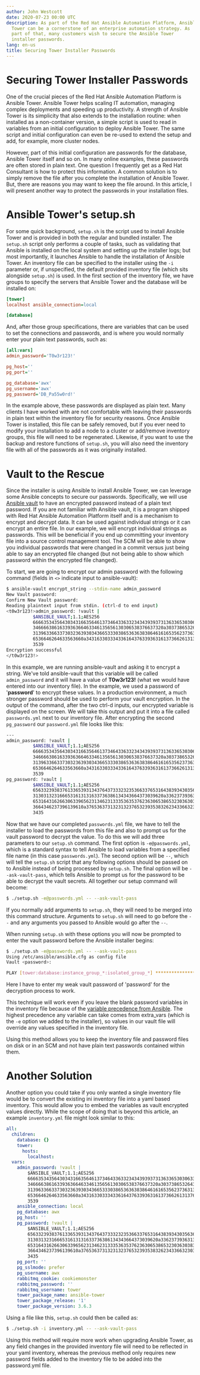 ```yaml
---
author: John Westcott
date: 2020-07-23 00:00 UTC
description: As part of the Red Hat Ansible Automation Platform, Ansible
  Tower can be a cornerstone of an enterprise automation strategy. As
  part of that, many customers wish to secure the Ansible Tower
  installer passwords.
lang: en-us
title: Securing Tower Installer Passwords
---
```


# Securing Tower Installer Passwords

One of the crucial pieces of the Red Hat Ansible Automation Platform is
Ansible Tower. Ansible Tower helps scaling IT automation, managing
complex deployments and speeding up productivity. A strength of Ansible
Tower is its simplicity that also extends to the installation routine:
when installed as a non-container version, a simple script is used to
read in variables from an initial configuration to deploy Ansible Tower.
The same script and initial configuration can even be re-used to extend
the setup and add, for example, more cluster nodes.

However, part of this initial configuration are passwords for the
database, Ansible Tower itself and so on. In many online examples, these
passwords are often stored in plain text. One question I frequently get
as a Red Hat Consultant is how to protect this information. A common
solution is to simply remove the file after you complete the
installation of Ansible Tower. But, there are reasons you may want to
keep the file around. In this article, I will present another way to
protect the passwords in your installation files.

# Ansible Tower's setup.sh

For some quick background, `setup.sh` is the script used to install
Ansible Tower and is provided in both the regular and bundled installer.
The `setup.sh` script only performs a couple of tasks, such as validating
that Ansible is installed on the local system and setting up the
installer logs; but most importantly, it launches Ansible to handle the
installation of Ansible Tower. An inventory file can be specified to the
installer using the `-i` parameter or, if unspecified, the default
provided inventory file (which sits alongside `setup.sh`) is used. In the
first section of the inventory file, we have groups to specify the
servers that Ansible Tower and the database will be installed on:

```ini
[tower]
localhost ansible_connection=local

[database]
```

And, after those group specifications, there are variables that can be
used to set the connections and passwords, and is where you would
normally enter your plain text passwords, such as:

```ini
[all:vars]
admin_password='T0w3r123!'

pg_host=''
pg_port=''

pg_database='awx'
pg_username='awx'
pg_password='DB_Pa55w0rd!'
```

In the example above, these passwords are displayed as plain text. Many
clients I have worked with are not comfortable with leaving their
passwords in plain text within the inventory file for security reasons.
Once Ansible Tower is installed, this file can be safely removed, but if
you ever need to modify your installation to add a node to a cluster or
add/remove inventory groups, this file will need to be regenerated.
Likewise, if you want to use the backup and restore functions of
`setup.sh`, you will also need the inventory file with all of the
passwords as it was originally installed.

# Vault to the Rescue

Since the installer is using Ansible to install Ansible Tower, we can
leverage some Ansible concepts to secure our passwords. Specifically, we
will use [Ansible vault](https://docs.ansible.com/ansible/latest/user_guide/vault.html) to
have an encrypted password instead of a plain text password. If you are
not familiar with Ansible vault, it is a program shipped with Red Hat
Ansible Automation Platform itself and is a mechanism to encrypt and
decrypt data. It can be used against individual strings or it can
encrypt an entire file. In our example, we will encrypt individual
strings as passwords. This will be beneficial if you end up committing
your inventory file into a source control management tool. The SCM will
be able to show you individual passwords that were changed in a commit
versus just being able to say an encrypted file changed (but not being
able to show which password within the encrypted file changed).

To start, we are going to encrypt our admin password with the following
command (fields in `<>` indicate input to ansible-vault):

```bash
$ ansible-vault encrypt_string --stdin-name admin_password
New Vault password:
Confirm New Vault password:
Reading plaintext input from stdin. (ctrl-d to end input)
<t0w3r123!>admin_password: !vault |
          $ANSIBLE_VAULT;1.1;AES256
          66663534356430343166356461373464336332343439393731363365303063353032373564623537
          3466663861633936366463346135656130306538376637320a303738653264333737343463613366
          31396336633730323639303436653330386536363838646161653562373631323766346431663461
          6536646264633563660a343163303334336164376339363161373662613137633436393263376631
          3539
Encryption successful
</t0w3r123!>
```

In this example, we are running ansible-vault and asking it to encrypt a
string. We've told ansible-vault that this variable will be called
`admin_password` and it will have a value of **T0w3r123!** (what we would
have entered into our inventory file). In the example, we used a
password of '**password**' to encrypt these values. In a production
environment, a much stronger password should be used to perform your
vault encryption. In the output of the command, after the two ctrl-d
inputs, our encrypted variable is displayed on the screen. We will take
this output and put it into a file called `passwords.yml` next to our
inventory file. After encrypting the second `pg_password` our `password.yml`
file looks like this:

```bash
---
admin_password: !vault |
          $ANSIBLE_VAULT;1.1;AES256
          66663534356430343166356461373464336332343439393731363365303063353032373564623537
          3466663861633936366463346135656130306538376637320a303738653264333737343463613366
          31396336633730323639303436653330386536363838646161653562373631323766346431663461
          6536646264633563660a343163303334336164376339363161373662613137633436393263376631
          3539
pg_password: !vault |
          $ANSIBLE_VAULT;1.1;AES256
          65633239383761336539313437643733323235366337653164383934303563643464626562633865
          3130313231666531613131633736386134343664373039620a336237393631333532373066343135
          65316431626630633965623134623133353635376236306538653230363038333661623236376330
          3664346237396139610a376536373132313237653239353832623433663230393464343331356561
          3435
```

Now that we have our completed `passwords.yml` file, we have to tell the
installer to load the passwords from this file and also to prompt us for
the vault password to decrypt the value. To do this we will add three
parameters to our `setup.sh` command. The first option is
`-e@passwords.yml`, which is a
standard syntax to tell Ansible to load variables from a specified file
name (in this case `passwords.yml`). The second option will be `--`, which will tell the
`setup.sh` script that any following options should be passed on to
Ansible instead of being processed by `setup.sh`.
The final option will be `--ask-vault-pass`, which tells Ansible to prompt us for the
password to be able to decrypt the vault secrets.
All together our setup command will become:

```bash
$ ./setup.sh -e@passwords.yml -- --ask-vault-pass
```

If you normally add arguments to `setup.sh`, they will need to be merged
into this command structure. Arguments to `setup.sh` will need to go
before the `--` and any arguments you passed to Ansible would go after the `--`. 

When running `setup.sh` with these options you will now be prompted to
enter the vault password before the Ansible installer begins:

```bash
$ ./setup.sh -e@passwords.yml -- --ask-vault-pass
Using /etc/ansible/ansible.cfg as config file
Vault <password>:

PLAY [tower:database:instance_group_*:isolated_group_*] ******************************************************************************************
```

Here I have to enter my weak vault password of 'password' for the
decryption process to work. 

This technique will work even if you leave the blank password variables
in the inventory file because of the
[variable precedence from Ansible](https://docs.ansible.com/ansible/latest/user_guide/playbooks_variables.html#variable-precedence-where-should-i-put-a-variable).
The highest precedence any variable can take comes from extra_vars
(which is the `-e` option we added to the installer), so values in
our vault file will override any values specified in the inventory file.

Using this method allows you to keep the inventory file and password
files on disk or in an SCM and not have plain text passwords contained
within them.

# Another Solution

Another option you could take if you only wanted a single inventory file
would be to convert the existing ini inventory file into a yaml based
inventory. This would allow you to embed the variables as vault
encrypted values directly. While the scope of doing that is beyond this
article, an example `inventory.yml` file might look similar to this:

```yaml
all:
  children:
    database: {}
    tower:
      hosts:
        localhost:
  vars:
    admin_password: !vault |
        $ANSIBLE_VAULT;1.1;AES256
        66663534356430343166356461373464336332343439393731363365303063353032373564623537
        3466663861633936366463346135656130306538376637320a303738653264333737343463613366
        31396336633730323639303436653330386536363838646161653562373631323766346431663461
        6536646264633563660a343163303334336164376339363161373662613137633436393263376631
        3539
    ansible_connection: local
    pg_database: awx
    pg_host: ''
    pg_password: !vault |
        $ANSIBLE_VAULT;1.1;AES256
        65633239383761336539313437643733323235366337653164383934303563643464626562633865
        3130313231666531613131633736386134343664373039620a336237393631333532373066343135
        65316431626630633965623134623133353635376236306538653230363038333661623236376330
        3664346237396139610a376536373132313237653239353832623433663230393464343331356561
        3435
    pg_port: ''
    pg_sslmode: prefer
    pg_username: awx
    rabbitmq_cookie: cookiemonster
    rabbitmq_password: ''
    rabbitmq_username: tower
    tower_package_name: ansible-tower
    tower_package_release: '1'
    tower_package_version: 3.6.3
```

Using a file like this, `setup.sh` could then be called as:

```bash
$ ./setup.sh -i inventory.yml -- --ask-vault-pass
```

Using this method will require more work when upgrading Ansible Tower,
as any field changes in the provided inventory file will need to be
reflected in your yaml inventory, whereas the previous method only
requires new password fields added to the inventory file to be added
into the password.yml file.
